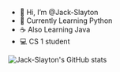 - 👋 Hi, I’m @Jack-Slayton
- 🐍 Currently Learning Python
- ☕ Also Learning Java
- 💻 CS 1 student

![Jack-Slayton's GitHub stats](https://github-readme-stats.vercel.app/api?username=Jack-Slayton&show_icons=true&theme=dracula)


<!---
Jack-Slayton/Jack-Slayton is a ✨ special ✨ repository because its `README.md` (this file) appears on your GitHub profile.
You can click the Preview link to take a look at your changes.
--->

